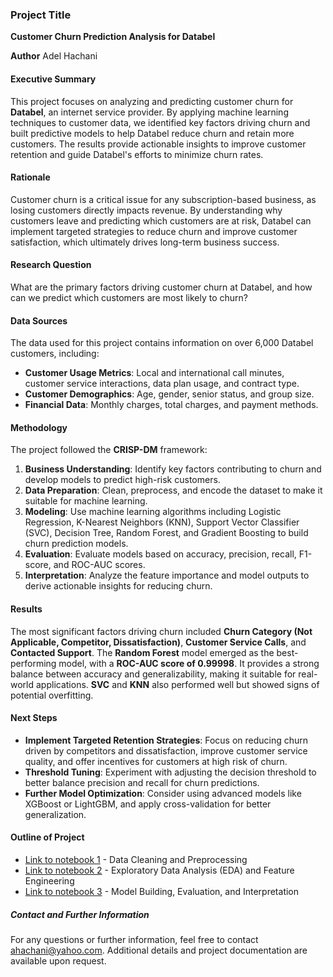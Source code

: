 ### Project Title
**Customer Churn Prediction Analysis for Databel**

**Author**
Adel Hachani

#### Executive Summary
This project focuses on analyzing and predicting customer churn for **Databel**, an internet service provider. By applying machine learning techniques to customer data, we identified key factors driving churn and built predictive models to help Databel reduce churn and retain more customers. The results provide actionable insights to improve customer retention and guide Databel's efforts to minimize churn rates.

#### Rationale
Customer churn is a critical issue for any subscription-based business, as losing customers directly impacts revenue. By understanding why customers leave and predicting which customers are at risk, Databel can implement targeted strategies to reduce churn and improve customer satisfaction, which ultimately drives long-term business success.

#### Research Question
What are the primary factors driving customer churn at Databel, and how can we predict which customers are most likely to churn?

#### Data Sources
The data used for this project contains information on over 6,000 Databel customers, including:
- **Customer Usage Metrics**: Local and international call minutes, customer service interactions, data plan usage, and contract type.
- **Customer Demographics**: Age, gender, senior status, and group size.
- **Financial Data**: Monthly charges, total charges, and payment methods.

#### Methodology
The project followed the **CRISP-DM** framework:
1. **Business Understanding**: Identify key factors contributing to churn and develop models to predict high-risk customers.
2. **Data Preparation**: Clean, preprocess, and encode the dataset to make it suitable for machine learning.
3. **Modeling**: Use machine learning algorithms including Logistic Regression, K-Nearest Neighbors (KNN), Support Vector Classifier (SVC), Decision Tree, Random Forest, and Gradient Boosting to build churn prediction models.
4. **Evaluation**: Evaluate models based on accuracy, precision, recall, F1-score, and ROC-AUC scores.
5. **Interpretation**: Analyze the feature importance and model outputs to derive actionable insights for reducing churn.

#### Results
The most significant factors driving churn included **Churn Category (Not Applicable, Competitor, Dissatisfaction)**, **Customer Service Calls**, and **Contacted Support**. The **Random Forest** model emerged as the best-performing model, with a **ROC-AUC score of 0.99998**. It provides a strong balance between accuracy and generalizability, making it suitable for real-world applications. **SVC** and **KNN** also performed well but showed signs of potential overfitting.

#### Next Steps
- **Implement Targeted Retention Strategies**: Focus on reducing churn driven by competitors and dissatisfaction, improve customer service quality, and offer incentives for customers at high risk of churn.
- **Threshold Tuning**: Experiment with adjusting the decision threshold to better balance precision and recall for churn predictions.
- **Further Model Optimization**: Consider using advanced models like XGBoost or LightGBM, and apply cross-validation for better generalization.

#### Outline of Project

- [Link to notebook 1]() - Data Cleaning and Preprocessing
- [Link to notebook 2]() - Exploratory Data Analysis (EDA) and Feature Engineering
- [Link to notebook 3]() - Model Building, Evaluation, and Interpretation

##### Contact and Further Information
For any questions or further information, feel free to contact ahachani@yahoo.com. Additional details and project documentation are available upon request.
